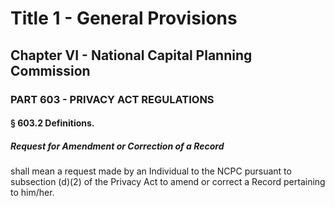 
# Title 1 - General Provisions
## Chapter VI - National Capital Planning Commission
### PART 603 - PRIVACY ACT REGULATIONS
#### § 603.2 Definitions.
##### Request for Amendment or Correction of a Record

shall mean a request made by an Individual to the NCPC pursuant to subsection (d)(2) of the Privacy Act to amend or correct a Record pertaining to him/her.
